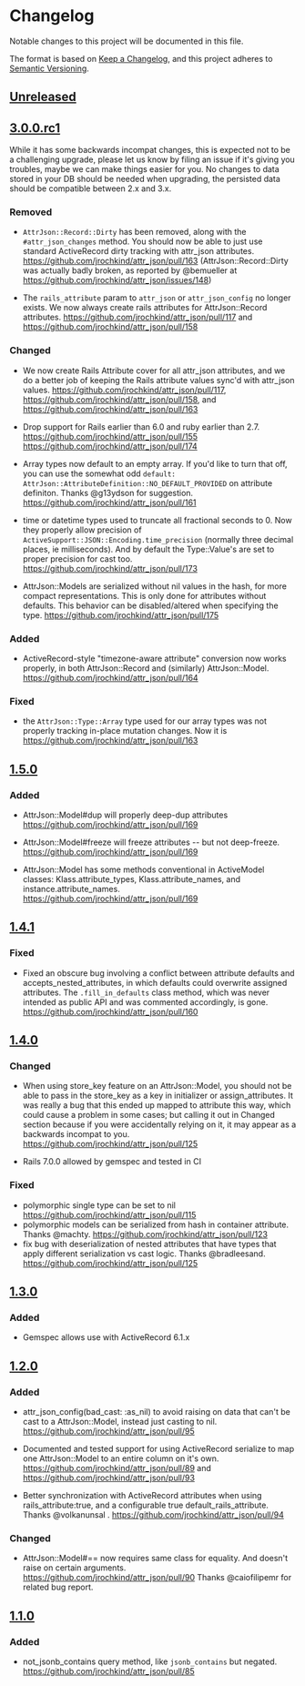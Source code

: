 # Changelog
Notable changes to this project will be documented in this file.

The format is based on [Keep a Changelog](https://keepachangelog.com/en/1.0.0/),
and this project adheres to [Semantic Versioning](https://semver.org/spec/v2.0.0.html).

## [Unreleased](https://github.com/jrochkind/attr_json/compare/v3.0.0...HEAD)



## [3.0.0.rc1](https://github.com/jrochkind/attr_json/compare/v1.5.0...v3.0.0.rc1)

While it has some backwards incompat changes, this is expected not to be a challenging upgrade, please let us know by filing an issue if it's giving you troubles, maybe we can make things easier for you. No changes to data stored in your DB should be needed when upgrading, the persisted data should be compatible between 2.x and 3.x.

### Removed

* `AttrJson::Record::Dirty` has been removed, along with the `#attr_json_changes` method. You should now be able to just use standard ActiveRecord dirty tracking with attr_json attributes. https://github.com/jrochkind/attr_json/pull/163 (AttrJson::Record::Dirty was actually badly broken, as reported by @bemueller at https://github.com/jrochkind/attr_json/issues/148)

* The `rails_attribute` param to `attr_json` or `attr_json_config` no longer exists. We now always create rails attributes for AttrJson::Record attributes. https://github.com/jrochkind/attr_json/pull/117 and https://github.com/jrochkind/attr_json/pull/158

### Changed

* We now create Rails Attribute cover for all attr_json attributes, and we do a better job of keeping the Rails attribute values sync'd with attr_json values.   https://github.com/jrochkind/attr_json/pull/117, https://github.com/jrochkind/attr_json/pull/158, and https://github.com/jrochkind/attr_json/pull/163

* Drop support for Rails earlier than 6.0 and ruby earlier than 2.7. https://github.com/jrochkind/attr_json/pull/155 https://github.com/jrochkind/attr_json/pull/174

* Array types now default to an empty array. If you'd like to turn that off, you can use the somewhat odd `default: AttrJson::AttributeDefinition::NO_DEFAULT_PROVIDED` on attribute definiton. Thanks @g13ydson for suggestion. https://github.com/jrochkind/attr_json/pull/161

* time or datetime types used to truncate all fractional seconds to 0. Now they properly allow precision of `ActiveSupport::JSON::Encoding.time_precision` (normally three decimal places, ie milliseconds). And by default the Type::Value's are set to proper precision for cast too. https://github.com/jrochkind/attr_json/pull/173

* AttrJson::Models are serialized without nil values in the hash, for more compact representations. This is only done for attributes without defaults. This behavior can be disabled/altered when specifying the type. https://github.com/jrochkind/attr_json/pull/175

### Added

* ActiveRecord-style "timezone-aware attribute" conversion now works properly, in both AttrJson::Record and (similarly) AttrJson::Model. https://github.com/jrochkind/attr_json/pull/164

### Fixed

* the `AttrJson::Type::Array` type used for our array types was not properly tracking in-place mutation changes. Now it is https://github.com/jrochkind/attr_json/pull/163



## [1.5.0](https://github.com/jrochkind/attr_json/compare/v1.4.1...v1.5.0)

### Added

* AttrJson::Model#dup will properly deep-dup attributes https://github.com/jrochkind/attr_json/pull/169

* AttrJson::Model#freeze will freeze attributes -- but not deep-freeze. https://github.com/jrochkind/attr_json/pull/169

* AttrJson::Model has some methods conventional in ActiveModel classes: Klass.attribute_types, Klass.attribute_names, and instance.attribute_names. https://github.com/jrochkind/attr_json/pull/169



## [1.4.1](https://github.com/jrochkind/attr_json/compare/v1.4.0...v1.4.1)

### Fixed

* Fixed an obscure bug involving a conflict between attribute defaults and accepts_nested_attributes, in which defaults could overwrite assigned attributes. The `.fill_in_defaults` class method, which was never intended as public API and was commented accordingly, is gone. https://github.com/jrochkind/attr_json/pull/160

## [1.4.0](https://github.com/jrochkind/attr_json/compare/v1.3.0...v1.4.0)

### Changed

* When using store_key feature on an AttrJson::Model, you should not be able to pass in the store_key as a key in initializer or assign_attributes. It was really a bug that this ended up mapped to attribute this way, which could cause a problem in some cases; but calling it out in Changed section because if you were accidentally relying on it, it may appear as a backwards incompat to you. https://github.com/jrochkind/attr_json/pull/125

* Rails 7.0.0 allowed by gemspec and tested in CI

### Fixed

* polymorphic single type can be set to nil https://github.com/jrochkind/attr_json/pull/115
* polymorphic models can be serialized from hash in container attribute. Thanks @machty. https://github.com/jrochkind/attr_json/pull/123
* fix bug with deserialization of nested attributes that have types that apply different serialization vs cast logic. Thanks @bradleesand. https://github.com/jrochkind/attr_json/pull/125

## [1.3.0](https://github.com/jrochkind/attr_json/compare/v1.2.0...v1.3.0)

### Added

* Gemspec allows use with ActiveRecord 6.1.x

## [1.2.0](https://github.com/jrochkind/attr_json/compare/v1.1.0...v1.2.0)

### Added

* attr_json_config(bad_cast: :as_nil) to avoid raising on data that can't be cast to a
  AttrJson::Model, instead just casting to nil. https://github.com/jrochkind/attr_json/pull/95

* Documented and tested support for using ActiveRecord serialize to map one AttrJson::Model
to an entire column on it's own. https://github.com/jrochkind/attr_json/pull/89 and
https://github.com/jrochkind/attr_json/pull/93

* Better synchronization with ActiveRecord attributes when using rails_attribute:true, and a configurable true default_rails_attribute.  Thanks @volkanunsal . https://github.com/jrochkind/attr_json/pull/94

### Changed

* AttrJson::Model#== now requires same class for equality. And doesn't raise on certain arguments. https://github.com/jrochkind/attr_json/pull/90 Thanks @caiofilipemr for related bug report.

## [1.1.0](https://github.com/jrochkind/attr_json/compare/v1.0.0...v1.1.0)

### Added

* not_jsonb_contains query method, like `jsonb_contains` but negated. https://github.com/jrochkind/attr_json/pull/85

